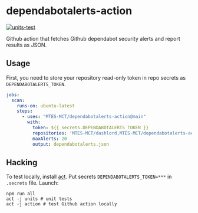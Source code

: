 # dependabotalerts-action

[![units-test](https://github.com/MTES-MCT/dependabotalerts-action/actions/workflows/test.yml/badge.svg)](https://github.com/MTES-MCT/dependabotalerts-action/actions/workflows/test.yml)

Github action that fetches Github dependabot security alerts and report results as JSON.

## Usage

First, you need to store your repository read-only token in repo secrets as `DEPENDABOTALERTS_TOKEN`.

```yaml
jobs:
  scan:
    runs-on: ubuntu-latest
    steps:
      - uses: "MTES-MCT/dependabotalerts-action@main"
        with:
          token: ${{ secrets.DEPENDABOTALERTS_TOKEN }}
          repositories: 'MTES-MCT/dashlord,MTES-MCT/dependabotalerts-action'
          maxAlerts: 20
          output: dependabotalerts.json
```

## Hacking

To test locally, install [act](https://github.com/nektos/act). Put secrets `DEPENDABOTALERTS_TOKEN=***` in `.secrets` file.
Launch:

```shell
npm run all
act -j units # unit tests
act -j action # test Github action locally
```
